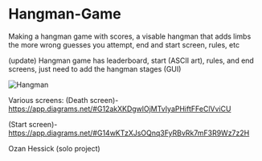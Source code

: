 # Hangman-Game

Making a hangman game with scores, a visable hangman that adds limbs the more wrong guesses you attempt, end and start screen, rules, etc

(update)
Hangman game has leaderboard, start (ASCII art), rules, and end screens, just need to add the hangman stages (GUI)


![Hangman](https://user-images.githubusercontent.com/70344661/119041441-dd4b2880-b973-11eb-830f-689571ce8707.png)


Various screens:
(Death screen)-https://app.diagrams.net/#G12akXKDgwlOjMTvIyaPHiftFFeClVviCU

(Start screen)-https://app.diagrams.net/#G14wKTzXJsOQnq3FyRBvRk7mF3R9Wz7z2H


Ozan Hessick (solo project)
